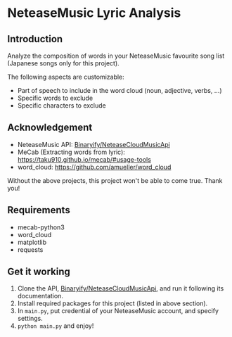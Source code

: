 # NeteaseMusic Lyric Analysis
## Introduction
Analyze the composition of words in your NeteaseMusic favourite song list (Japanese songs only for this project).

The following aspects are customizable:
- Part of speech to include in the word cloud (noun, adjective, verbs, ...)
- Specific words to exclude
- Specific characters to exclude

## Acknowledgement
- NeteaseMusic API: [Binaryify/NeteaseCloudMusicApi](https://github.com/Binaryify/NeteaseCloudMusicApi)
- MeCab (Extracting words from lyric): https://taku910.github.io/mecab/#usage-tools
- word_cloud: https://github.com/amueller/word_cloud

Without the above projects, this project won't be able to come true. Thank you!

## Requirements
- mecab-python3
- word_cloud
- matplotlib
- requests

## Get it working
1. Clone the API, [Binaryify/NeteaseCloudMusicApi](https://github.com/Binaryify/NeteaseCloudMusicApi), and run it following its documentation.
2. Install required packages for this project (listed in above section).
3. In `main.py`, put credential of your NeteaseMusic account, and specify settings.
4. `python main.py` and enjoy!
